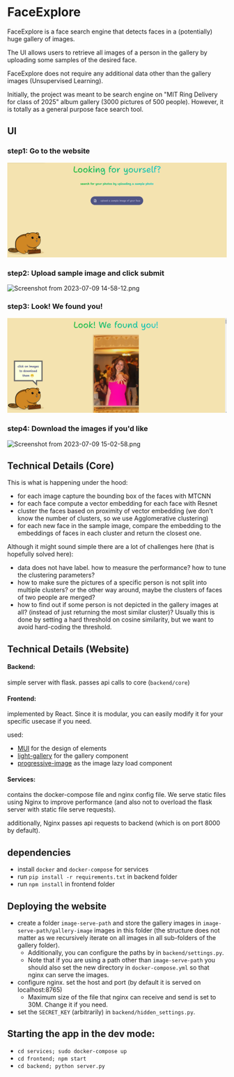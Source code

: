 # FaceExplore

FaceExplore is a face search engine that detects faces in a (potentially) huge gallery of images.

The UI allows users to retrieve all images of a person in the gallery by uploading some samples of the desired face.

FaceExplore does not require any additional data other than the gallery images (Unsupervised Learning).

Initially, the project was meant to be search engine on "MIT Ring Delivery for class of 2025" album gallery (3000 pictures of 500 people). However, it is totally as a general purpose face search tool.

## UI

### step1: Go to the website
![Screenshot from 2023-07-09 14-50-02.png](media%2FScreenshot%20from%202023-07-09%2014-50-02.png)
### step2: Upload sample image and click submit
![Screenshot from 2023-07-09 14-58-12.png](..%2F..%2FPictures%2FScreenshots%2FScreenshot%20from%202023-07-09%2014-58-12.png)
### step3: Look! We found you!
![Screenshot from 2023-07-09 15-01-22.png](media%2FScreenshot%20from%202023-07-09%2015-01-22.png)
### step4: Download the images if you'd like
![Screenshot from 2023-07-09 15-02-58.png](..%2F..%2FPictures%2FScreenshots%2FScreenshot%20from%202023-07-09%2015-02-58.png)

## Technical Details (Core)

This is what is happening under the hood:

- for each image capture the bounding box of the faces with MTCNN
- for each face compute a vector embedding for each face with Resnet
- cluster the faces based on proximity of vector embedding (we don't know the number of clusters, so we use Agglomerative clustering)
- for each new face in the sample image, compare the embedding to the embeddings of faces in each cluster and return the closest one.

Although it might sound simple there are a lot of challenges here (that is hopefully solved here):

- data does not have label. how to measure the performance? how to tune the clustering parameters?
- how to make sure the pictures of a specific person is not split into multiple clusters? or the other way around, maybe the clusters of faces of two people are merged?
- how to find out if some person is not depicted in the gallery images at all? (instead of just returning the most similar cluster)? Usually this is done by setting a hard threshold on cosine similarity, but we want to avoid hard-coding the threshold.

## Technical Details (Website)

#### Backend:
simple server with flask. passes api calls to core (`backend/core`)

#### Frontend:
implemented by React. Since it is modular, you can easily modify it for your specific usecase if you need.

used:
- [MUI](https://mui.com/) for the design of elements
- [light-gallery](https://www.lightgalleryjs.com/) for the gallery component
- [progressive-image](https://github.com/craigbuckler/progressive-image.js) as the image lazy load component

#### Services:
contains the docker-compose file and nginx config file. We serve static files using Nginx to improve performance (and also not to overload the flask server with static file serve requests).

additionally, Nginx passes api requests to backend (which is on port 8000 by default).

## dependencies

- install `docker` and `docker-compose` for services
- run `pip install -r requirements.txt` in backend folder
- run `npm install` in frontend folder

## Deploying the website

- create a folder `image-serve-path` and store the gallery images in `image-serve-path/gallery-image`
images in this folder (the structure does not matter as we recursively iterate on all images in all sub-folders of the gallery folder).
  - Additionally, you can configure the paths by in `backend/settings.py`.
  - Note that if you are using a path other than `image-serve-path` you should also set the new directory in `docker-compose.yml` so that nginx can serve the images.
- configure nginx. set the host and port (by default it is served on localhost:8765)
  - Maximum size of the file that nginx can receive and send is set to 30M. Change it if you need.
- set the `SECRET_KEY` (arbitrarily) in `backend/hidden_settings.py`.


## Starting the app in the dev mode:

- `cd services; sudo docker-compose up`
- `cd frontend; npm start`
- `cd backend; python server.py`
